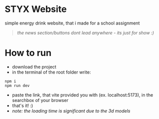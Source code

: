 # STYX Website
simple energy drink website, that i made for a school assignment 
>_the news section/buttons dont lead anywhere - its just for show :)_
# How to run
- download the project
- in the terminal of the root folder write:
```
npm i
npm run dev
```
- paste the link, that vite provided you with (ex. localhost:5173),  in the searchbox of your browser
- that's it! :)
- _note: the loading time is significant due to the 3d models_
